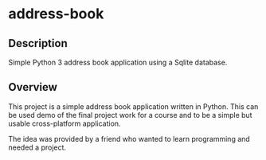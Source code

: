 # address-book
## Description
Simple Python 3 address book application using a Sqlite database.

## Overview
This project is a simple address book application written in Python. This can be used demo of the final project work for a course and to be a simple but usable cross-platform application.

The idea was provided by a friend who wanted to learn programming and needed a project.
